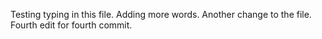 Testing typing in this file.
Adding more words.
Another change to the file.
Fourth edit for fourth commit.